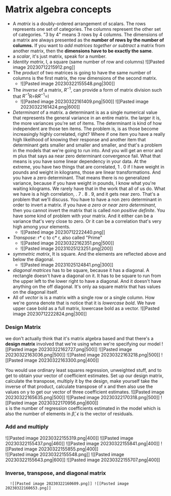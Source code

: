 # Matrix algebra concepts
- A *matrix* is a doubly-ordered arrangement of scalars. The rows represents one set of categories. The columns represent the other set of categories. "3 by 4" means 3 rows by 4 columns. The dimensions of a matrix are always presented as the **number of rows by the number of columns.**  If you want to *add matrices together or subtract* a matrix from another matrix, then the **dimensions have to be exactly the same**. 
- a *scalar*, it's just matrix, speak for a number. 
- *Identity matrix*, I, a square (same number of row and columns)
	![[Pasted image 20230712215912.png]]
- The *product* of two matrices is going to have the same number of columns is the first matrix, the row dimensions of the second matrix.
	- ![[Pasted image 20230322155548.png|300]] 
- The *inverse* of a matrix, $R^{-1}$, can provide a form of matrix division such that $R^{-1}$R=R$R^{-1}$=I 
	- ![[Pasted image 20230322161409.png|500]] ![[Pasted image 20230322161424.png|600]] 
- *Determinant* of a matrix. a determinant is as a single numerical value that represents the general variance in an entire matrix. the larger it is, the more variances you're set of items. The determinant is kind of how independent are those ten items. The problem is, is as those become increasingly highly correlated, right? Where if one item you have a really high likelihood of knowing their response and another item that determinant gets smaller and smaller and smaller, and that's a problem in the models that we're going to run into. And you will get an error and m plus that says aa near zero determinant convergence fail. What that means is you have some linear dependency in your data. At the extreme, you have two things that are correlated, 1 . 0 if I have weight in pounds and weight in kilograms, those are linear transformations. And you have a zero determinant. That means there is no generalized variance, because if you have weight in pounds, I know what you're waiting kilograms.  We rarely have that in the work that all of us do. What we have is a high correlation, . 7 . 8 . 9, and it gets near zero. That's a problem that we'll discuss. You have to have a non zero determinant in order to invert a matrix.  if you have *a zero or near zero determinant*, then you cannot invert the matrix that is called *non positive definite*. You have some kind of problem with your matrix. And it either can be a variance that's very close to zero. Or it can be a correlation that's very high among your elements.
	- ![[Pasted image 20230712222440.png]]
- *Transpose*: r* c to c* r, also called "Prime"
	- ![[Pasted image 20230322162351.png|500]]
	- ![[Pasted image 20231025123251.png|200]] 
- *symmetric matrix*, It is  square. And the elements are reflected above and below the diagonal. 
	- ![[Pasted image 20231025124841.png|300]] 
- *diagonal matrices* has to be square, because it has a diagonal. A rectangle doesn't have a diagonal on it. It has to be square to run from the upper left to the lower right to have a diagonal. And it doesn't have anything on the off diagonal. It's only aa square matrix that has values on the diagonal itself.
- All of *vector* is is a matrix with a single row or a single column. How we're gonna denote that is notice that it is *lowercase bold*. We have upper case bold as a full matrix, lowercase bold as a vector. 
      ![[Pasted image 20230712222824.png|300]]

### Design Matrix
we don't actually think that it's matrix algebra based and that there's a **design matrix** involved that we're using when we're specifying our model
![[Pasted image 20230322162727.png|500]] ![[Pasted image 20230322163036.png|500]] ![[Pasted image 20230322163218.png|500]]  ![[Pasted image 20230322163300.png|400]]  

You would use ordinary least squares regression, unweighted stuff, and to get to obtain your vector of coefficient estimates. Set up our design matrix, calculate the transpose, multiply it by the design, make yourself take the inverse of that product, calculate transpose of x and then also use the values on y to get our vector of three coefficient estimates. 
![[Pasted image 20230322165635.png|500]] ![[Pasted image 20230322170318.png|500]] ![[Pasted image 20230322170956.png|600]]  
s is the number of regression coefficients estimated in the model which is also the number of elements in $\hat{\beta}$, $\epsilon$ is the vector of residuals.
### Add and multiply
![[Pasted image 20230322155319.png|400]]  ![[Pasted image 20230322155437.png|460]]  ![[Pasted image 20230322155841.png|400]]   ![[Pasted image 20230322155855.png|400]]    
![[Pasted image 20230322155548.png]]   ![[Pasted image 20230322155643.png|600]] ![[Pasted image 20230322155707.png|400]] 

### Inverse, transpose, and diagonal matrix
      ![[Pasted image 20230322160609.png]] ![[Pasted image 20230322160653.png]]
